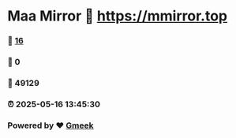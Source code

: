 # Maa Mirror :link: https://mmirror.top 
### :page_facing_up: [16](https://mmirror.top/tag.html) 
### :speech_balloon: 0 
### :hibiscus: 49129 
### :alarm_clock: 2025-05-16 13:45:30 
### Powered by :heart: [Gmeek](https://github.com/Meekdai/Gmeek)
